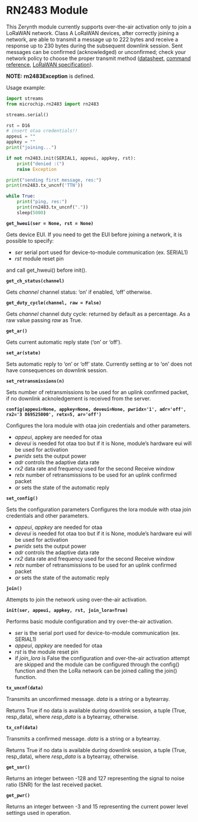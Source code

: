 # RN2483 Module

This Zerynth module currently supports over-the-air activation only to join a LoRaWAN network.
Class A LoRaWAN devices, after correctly joining a network, are able to transmit a message up to 222 bytes
and receive a response up to 230 bytes during the subsequent downlink session.
Sent messages can be confirmed (acknowledged) or unconfirmed; check your network policy to choose the proper
transmit method ([datasheet](http://ww1.microchip.com/downloads/en/DeviceDoc/50002346A.pdf),
[command reference](http://ww1.microchip.com/downloads/en/DeviceDoc/40001784B.pdf),
[LoRaWAN specification](https://lora-alliance.org/sites/default/files/2018-04/lorawantm_specification_-v1.1.pdf)).

**NOTE:**
**rn2483Exception** is defined.

Usage example:

```py
import streams
from microchip.rn2483 import rn2483

streams.serial()

rst = D16
# insert otaa credentials!!
appeui = ""
appkey = ""
print("joining...")

if not rn2483.init(SERIAL1, appeui, appkey, rst):
    print("denied :(")
    raise Exception

print("sending first message, res:")
print(rn2483.tx_uncnf('TTN'))

while True:
    print("ping, res:")
    print(rn2483.tx_uncnf("."))
    sleep(5000)
```


**`get_hweui(ser = None, rst = None)`**



Gets device EUI. If you need to get the EUI before joining a network, it is possible to specify:


* *ser* serial port used for device-to-module communication (ex. SERIAL1)
* *rst* module reset pin

and call get_hweui() before init().


**`get_ch_status(channel)`**

Gets *channel* channel status: ‘on’ if enabled, ‘off’ otherwise.


**`get_duty_cycle(channel, raw = False)`**

Gets *channel* channel duty cycle: returned by default as a percentage.
As a raw value passing *raw* as True.


**`get_ar()`**

Gets current automatic reply state (‘on’ or ‘off’).


**`set_ar(state)`**

Sets automatic reply to ‘on’ or ‘off’ state.
Currently setting ar to ‘on’ does not have consequences on downlink session.


**`set_retransmissions(n)`**

Sets number of retransmissions to be used for an uplink confirmed packet,
if no downlink acknoledgement is received from the server.


**`config(appeui=None, appkey=None, deveui=None, pwridx='1', adr='off', rx2='3 869525000', retx=5, ar='off')`**

Configures the lora module with otaa join credentials and other parameters.


* *appeui*, appkey are needed for otaa
* *deveui* is needed fot otaa too but if it is None, module’s hardware eui will be used for activation
* *pwridx* sets the output power
* *adr* controls the adaptive data rate
* *rx2* data rate and frequency used for the second Receive window
* *retx* number of retransmissions to be used for an uplink confirmed packet
* *ar* sets the state of the automatic reply


**`set_config()`**

Sets the configuration parameters
Configures the lora module with otaa join credentials and other parameters.


* *appeui*, *appkey* are needed for otaa
* *deveui* is needed fot otaa too but if it is None, module’s hardware eui will be used for activation
* *pwridx* sets the output power
* *adr* controls the adaptive data rate
* *rx2* data rate and frequency used for the second Receive window
* *retx* number of retransmissions to be used for an uplink confirmed packet
* *ar* sets the state of the automatic reply


**`join()`**

Attempts to join the network using over-the-air activation.


**`init(ser, appeui, appkey, rst, join_lora=True)`**

Performs basic module configuration and try over-the-air activation.


* *ser* is the serial port used for device-to-module communication (ex. SERIAL1)
* *appeui*, *appkey* are needed for otaa
* *rst* is the module reset pin
* if *join_lora* is False the configuration and over-the-air activation attempt are skipped and the module can be configured through the config() function and then the LoRa network can be joined calling the join() function.


**`tx_uncnf(data)`**

Transmits an unconfirmed message.
*data* is a string or a bytearray.

Returns True if no data is available during downlink session,
a tuple (True, resp_data), where *resp_data* is a bytearray, otherwise.


**`tx_cnf(data)`**

Transmits a confirmed message.
*data* is a string or a bytearray.

Returns True if no data is available during downlink session,
a tuple (True, resp_data), where *resp_data* is a bytearray, otherwise.


**`get_snr()`**

Returns an integer between -128 and 127 representing the signal to noise ratio (SNR) for the last received packet.


**`get_pwr()`**

Returns an integer between -3 and 15 representing the current power level settings used in operation.

